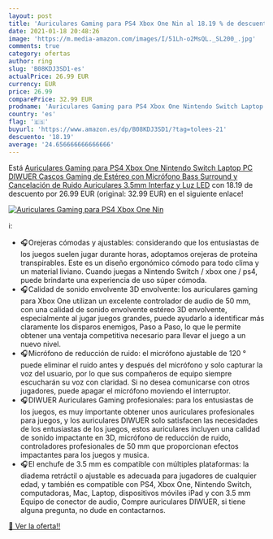 ```yaml
---
layout: post
title: 'Auriculares Gaming para PS4 Xbox One Nin al 18.19 % de descuento'
date: 2021-01-18 20:48:26
image: 'https://m.media-amazon.com/images/I/51Lh-o2MsQL._SL200_.jpg'
comments: true
category: ofertas
author: ring
slug: 'B08KDJ3SD1-es'
actualPrice: 26.99 EUR
currency: EUR
price: 26.99
comparePrice: 32.99 EUR
prodname: 'Auriculares Gaming para PS4 Xbox One Nintendo Switch Laptop PC  DIWUER Cascos Gaming de Estéreo con Micrófono Bass Surround y Cancelación de Ruido Auriculares  3.5mm Interfaz y Luz LED'
country: 'es'
flag: '🇪🇸'
buyurl: 'https://www.amazon.es/dp/B08KDJ3SD1/?tag=tolees-21'
descuento: '18.19'
average: '24.656666666666666'
---
```


Está [Auriculares Gaming para PS4 Xbox One Nintendo Switch Laptop PC  DIWUER Cascos Gaming de Estéreo con Micrófono Bass Surround y Cancelación de Ruido Auriculares  3.5mm Interfaz y Luz LED](https://www.amazon.es/dp/B08KDJ3SD1/?tag=tolees-21) con 18.19 de descuento por 26.99 EUR (original: 32.99 EUR) en el siguiente enlace!

[![Auriculares Gaming para PS4 Xbox One Nin](https://m.media-amazon.com/images/I/51Lh-o2MsQL._SL200_.jpg)](https://www.amazon.es/dp/B08KDJ3SD1/?tag=tolees-21)

ℹ️:

- 🎧Orejeras cómodas y ajustables: considerando que los entusiastas de los juegos suelen jugar durante horas, adoptamos orejeras de proteína transpirables. Este es un diseño ergonómico cómodo para todo clima y un material liviano. Cuando juegas a Nintendo Switch / xbox one / ps4, puede brindarte una experiencia de uso súper cómoda.
- 🎧Calidad de sonido envolvente 3D envolvente: los auriculares gaming para Xbox One utilizan un excelente controlador de audio de 50 mm, con una calidad de sonido envolvente estéreo 3D envolvente, especialmente al jugar juegos grandes, puede ayudarlo a identificar más claramente los disparos enemigos, Paso a Paso, lo que le permite obtener una ventaja competitiva necesario para llevar el juego a un nuevo nivel.
- 🎧Micrófono de reducción de ruido: el micrófono ajustable de 120 ° puede eliminar el ruido antes y después del micrófono y solo capturar la voz del usuario, por lo que sus compañeros de equipo siempre escucharán su voz con claridad. Si no desea comunicarse con otros jugadores, puede apagar el micrófono moviendo el interruptor.
- 🎧DIWUER Auriculares Gaming profesionales: para los entusiastas de los juegos, es muy importante obtener unos auriculares profesionales para juegos, y los auriculares DIWUER solo satisfacen las necesidades de los entusiastas de los juegos, estos auriculares incluyen una calidad de sonido impactante en 3D, micrófono de reducción de ruido, controladores profesionales de 50 mm que proporcionan efectos impactantes para los juegos y musica.
- 🎧El enchufe de 3.5 mm es compatible con múltiples plataformas: la diadema retráctil o ajustable es adecuada para jugadores de cualquier edad, y también es compatible con PS4, Xbox One, Nintendo Switch, computadoras, Mac, Laptop, dispositivos móviles iPad y con 3.5 mm Equipo de conector de audio, Compre auriculares DIWUER, si tiene alguna pregunta, no dude en contactarnos.

[🛒 Ver la oferta!!](https://www.amazon.es/dp/B08KDJ3SD1/?tag=tolees-21)
